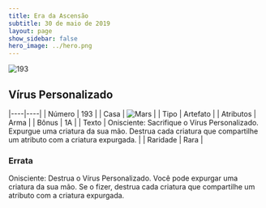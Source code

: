```yaml
---
title: Era da Ascensão
subtitle: 30 de maio de 2019
layout: page
show_sidebar: false
hero_image: ../hero.png
---
```


![193](https://cdn.keyforgegame.com/media/card_front/pt/435_193_V4FR2XC8M4RG_pt.png)

## Vírus Personalizado

|----|----|
| Número | 193 |
| Casa | ![Mars](https://archonarcana.com/images/thumb/d/de/Mars.png/22px-Mars.png "Marte") |
| Tipo | Artefato |
| Atributos | Arma |
| Bônus | 1A |
| Texto | Onisciente: Sacrifique o Vírus Personalizado. Expurgue uma criatura da sua mão. Destrua cada criatura que compartilhe um atributo com a criatura expurgada. |
| Raridade | Rara |

### Errata

Onisciente: Destrua o Vírus Personalizado. Você pode expurgar uma criatura da sua mão. Se o fizer, destrua cada criatura que compartilhe um atributo com a criatura expurgada.
